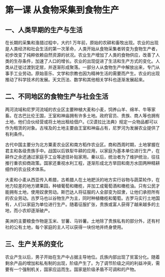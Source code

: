 # 第一课 从食物采集到食物生产

## 一、人类早期的生产与生活

在长期的采集和渔猎过程中，大约1 万年前，原始的农耕和畜牧出现。农业的出现是人类经济和社会生活的第一次革命，人类开始从食物采集者转变为食物生产者，初步改变了纯粹依赖自然资源的状况。农业生产增加了人类的食物供应，改善了人类的生存条件，加速了人口的增长。农业的出现促进了生活和生产方式的变化。人类从迁徙过渡到定居，并逐渐形成聚落。一部分人从食物生产中解放出来，专门从事手工业劳动。原始音乐、文学和宗教也因为精神生活的需要而产生。农业的出现推动了科学技术的发展。天文历法、数学和其他相关学科也逐渐发展起来。

## 二、不同地区的食物生产与社会生活

两河流域和尼罗河流域的农业区主要种植大麦和小麦，饲养山羊、绵羊、牛等家畜。在古巴比伦王国，王室和神庙拥有许多土地。政府官员、贵族、商人等也拥有土地，他们合伙经营或将土地出租给佃户。《汉谟拉比法典》规定一众物品都可以作为租赁的对象。古埃及的土地主要由王室和神庙占有，尼罗河为发展农业提供了有利条件。

古代中国主要分为北方粟麦农业区和南方稻作农业区。商和西周时期，土地掌握在君主和各级贵族手中。战国以后铁犁牛耕的应用，以家庭为基本单位进行生产，在耕作之余还通过家庭手工业等途径补贴家用。秦以后，统治者为了维护统治，往往推行重农抑商政策。国家还重视水利工程，逐渐形成北方旱田和南方水田两种精耕细作的农业技术体系。

大麦和小麦从西亚传入希腊，古希腊人在土地肥沃的地方实行谷物与蔬菜轮作，在地力较差的地方建果园，种植葡萄和橄榄，并加工成葡萄酒和橄榄油。只有公民才能拥有土地，使用奴隶劳动。斯巴达人将征服的人全部变为奴隶，让他们承担所有的农业劳动。古罗马也以谷物生产为主，同时种植橄榄和葡萄。古罗马实行土地国有，人们以家庭为单位进行生产。随着征服扩张，贵族或富人获得了越来越多的土地，而小农却逐渐破产。

美洲的主要粮食作物是玉米、甘薯、马铃薯。土地除了贵族私有的部分外，还有村社的公有土地，每个家庭的主人可以获得一块份地并终身使用。

## 三、生产关系的变化

农业产生以后，男子开始在生产中占据主导地位。氏族内部出现了贫富分化。随着剩余产品的增加和私有制的出现，阶级产生了。为了调节阶级之间的利益冲突，需要有一个强制机关，国家应运而生。国家是阶级矛盾不可调和的产物。

